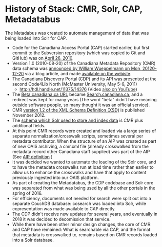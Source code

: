 # History of Stack: CMR, Solr, CAP, Metadatabus

The Metadabus was created to automate management of data that was being loaded into Solr for CAP.


* Code for the Canadiana Access Portal (CAP) started earlier, but first commit to the Subversion repository (which was copied to Git and GitHub) was on [April 26, 2010](https://github.com/crkn-rcdr/cap/tree/6e03c7e5337fcc978465b02062708b1fffb15ae6/).
* Version 1.0 (2010-08-20) of the Canadiana Metadata Repository (CMR) data schema was [announced by William Wueppelmann on Mon, 20120-12-20](https://web.archive.org/web/20150912073813/http://www.canadiana.ca/en/content/cmr-canadiana-metadata-repository-schema) via a blog article, and made [available on the webiste](https://web.archive.org/web/20130711000227/http://www.canadiana.ca/en/cmr).
* The Canadiana Discovery Portal (CDP) and its API was presented at the second Code4Lib North (McMaster University, May 5-6, 2011)
  * http://hdl.handle.net/11375/14376   (Video [also on YouTube](https://www.youtube.com/watch?v=KD7w-1pAdxU))
* The [Beta.canadiana.ca URL](https://web.archive.org/web/20101201000000*/beta.canadiana.ca) became [Search.canadiana.ca](https://web.archive.org/web/20120201000000*/search.canadiana.ca), and a redirect was kept for many years (The word "beta" didn't have meaning outside software people, so many thought it was an official service).
* CMR [version 1.2 of the XML Schema Definition (XSD)](https://github.com/crkn-rcdr/Digital-Preservation/blob/main/xml/published/schema/2012/xsd/cmr/cmr.xsd) is published November 2012.
* The [schema which Solr used to store and index data](https://github.com/crkn-rcdr/solr) is CMR plus additional fields.
* At this point CMR records were created and loaded via a large series of separate normalization/crosswalk scripts, sometimes several per metadata contributor. When the structure of an AIP was created as part of new OAIS archiving, a cmr.xml file (already crosswalked from the metadata record other Canadiana staff supplied) was part of the AIP (See [AIP definition](https://github.com/crkn-rcdr/Digital-Preservation/blob/main/xml/published/schema/2012/txt/aip.txt) )
* It was decided we wanted to automate the loading of the Solr core, and to have the metadata crosswalks run at load time rather than earlier to allow us to enhance the crosswalks and have that apply to content previously ingested into our OAIS platform.
* As part of creating the Metadatabus, the CDP codebase and Solr core was separated from what was being used by all the other portals in the spring of 2016.
* For efficiency, documents not needed for search were split out into a separate CouchDB database:  cosearch was loaded into Solr, while copresentation was made available to CAP directly.
* The CDP didn't receive new updates for several years, and eventually in 2018 it was decided to decomission that service.
* While there have been other minor design changes, the core of CMR and CAP have remained: What is searchable via CAP, and the format that metadata is crosswalked to, remains based on CMR records loaded into a Solr database.
